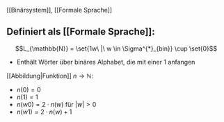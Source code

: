 [[Binärsystem]], [[Formale Sprache]]


## Definiert als [[Formale Sprache]]:
$$L_{\mathbb{N}} = \set{1w\ |\ w \in \Sigma^{*}_{bin}} \cup \set{0}$$

- Enthält Wörter über binäres Alphabet, die mit einer $1$ anfangen

[[Abbildung|Funktion]] $n \longrightarrow \mathbb{N}$:
- $n(0) =  0$
- $n(1) = 1$
- $n(w0) = 2\cdot n(w)$ für $|w| \gt 0$
- $n(w1) = 2 \cdot n(w) + 1$
